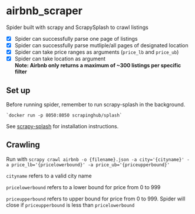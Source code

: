 # airbnb_scraper

Spider built with scrapy and ScrapySplash to crawl listings

- [x] Spider can successfully parse one page of listings  
- [x] Spider can successfully parse mutliple/all pages of designated location
- [x] Spider can take price ranges as arguments (`price_lb` and `price_ub`)
- [x] Spider can take location as argument  
**Note: Airbnb only returns a maximum of ~300 listings per specific filter**

## Set up

Before running spider, remember to run scrapy-splash in the background.

    `docker run -p 8050:8050 scrapinghub/splash`

See [scrapy-splash](https://github.com/scrapy-plugins/scrapy-splash) for installation instructions.

## Crawling

Run with `scrapy crawl airbnb -o {filename}.json -a city='{cityname}' -a price_lb='{pricelowerbound}' -a price_ub='{priceupperbound}'`

`cityname` refers to a valid city name

`pricelowerbound` refers to a lower bound for price from 0 to 999

`priceupperbound` refers to upper bound for price from 0 to 999. Spider will close if `priceupperbound` is less than
`pricelowerbound`
